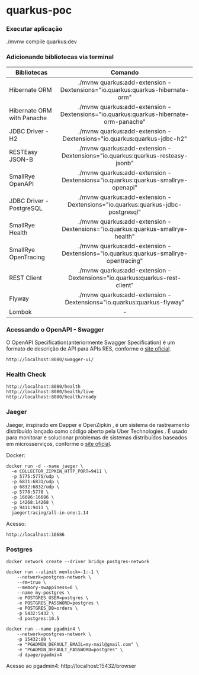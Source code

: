 # quarkus-poc

### Executar aplicação
./mvnw compile quarkus:dev

### Adicionando bibliotecas via terminal

| Bibliotecas        | Comando           |
| ------------- |:-------------:|
|Hibernate ORM  |./mvnw quarkus:add-extension -Dextensions="io.quarkus:quarkus-hibernate-orm"|
|Hibernate ORM with Panache|./mvnw quarkus:add-extension -Dextensions="io.quarkus:quarkus-hibernate-orm-panache"|
|JDBC Driver - H2|./mvnw quarkus:add-extension -Dextensions="io.quarkus:quarkus-jdbc-h2"|
|RESTEasy JSON-B|./mvnw quarkus:add-extension -Dextensions="io.quarkus:quarkus-resteasy-jsonb"|
|SmallRye OpenAPI|./mvnw quarkus:add-extension -Dextensions="io.quarkus:quarkus-smallrye-openapi"|
|JDBC Driver - PostgreSQL|./mvnw quarkus:add-extension -Dextensions="io.quarkus:quarkus-jdbc-postgresql"|
|SmallRye Health|./mvnw quarkus:add-extension -Dextensions="io.quarkus:quarkus-smallrye-health"|
|SmallRye OpenTracing|./mvnw quarkus:add-extension -Dextensions="io.quarkus:quarkus-smallrye-opentracing"|
|REST Client|./mvnw quarkus:add-extension -Dextensions="io.quarkus:quarkus-rest-client"|
|Flyway|./mvnw quarkus:add-extension -Dextensions="io.quarkus:quarkus-flyway"|
|Lombok|-|


### Acessando o OpenAPI - Swagger
O OpenAPI Specification(anteriormente Swagger Specification) é um formato de descrição de API para APIs RES, conforme o [site oficial](https://swagger.io/docs/specification/about/).

    http://localhost:8080/swagger-ui/

### Health Check

    http://localhost:8080/health 
    http://localhost:8080/health/live
    http://localhost:8080/health/ready


### Jaeger
Jaeger, inspirado em Dapper e OpenZipkin , é um sistema de rastreamento distribuído lançado como código aberto pela Uber Technologies . É usado para monitorar e solucionar problemas de sistemas distribuídos baseados em microsserviços, conforme o [site oficial](https://www.jaegertracing.io/docs/1.14/).

Docker:

    docker run -d --name jaeger \
      -e COLLECTOR_ZIPKIN_HTTP_PORT=9411 \
      -p 5775:5775/udp \
      -p 6831:6831/udp \
      -p 6832:6832/udp \
      -p 5778:5778 \
      -p 16686:16686 \
      -p 14268:14268 \
      -p 9411:9411 \
      jaegertracing/all-in-one:1.14

Acesso:

    http://localhost:16686
    

### Postgres
    docker network create --driver bridge postgres-network
    
    docker run --ulimit memlock=-1:-1 \
        --network=postgres-network \
        --rm=true \
        --memory-swappiness=0 \
        --name my-postgres \
        -e POSTGRES_USER=postgres \
        -e POSTGRES_PASSWORD=postgres \
        -e POSTGRES_DB=orders \
        -p 5432:5432 \
        -d postgres:10.5    

    docker run --name pgadmin4 \
        --network=postgres-network \
        -p 15432:80 \
        -e "PGADMIN_DEFAULT_EMAIL=my-mail@gmail.com" \
        -e "PGADMIN_DEFAULT_PASSWORD=postgres" \
        -d dpage/pgadmin4   
        

Acesso ao pgadmin4:
http://localhost:15432/browser